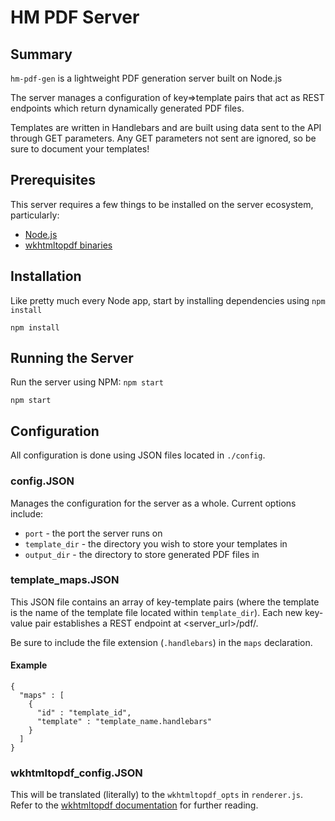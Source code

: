 # HM PDF Server

## Summary

`hm-pdf-gen` is a lightweight PDF generation server built on Node.js

The server manages a configuration of key=>template pairs that act as REST endpoints which return dynamically generated PDF files.

Templates are written in Handlebars and are built using data sent to the API through GET parameters. Any GET parameters not sent are ignored, so be sure to document your templates!

## Prerequisites

This server requires a few things to be installed on the server ecosystem, particularly:

- [Node.js](https://nodejs.org)
- [wkhtmltopdf binaries](http://wkhtmltopdf.org/downloads.html)

## Installation

Like pretty much every Node app, start by installing dependencies using `npm install`

```
npm install
```

## Running the Server

Run the server using NPM: `npm start`

```
npm start
```

## Configuration

All configuration is done using JSON files located in `./config`.

### config.JSON

Manages the configuration for the server as a whole. Current options include:

- `port` - the port the server runs on
- `template_dir` - the directory you wish to store your templates in
- `output_dir` - the directory to store generated PDF files in

### template_maps.JSON

This JSON file contains an array of key-template pairs (where the template is the name of the template file located within `template_dir`). Each new key-value pair establishes a REST endpoint at <server_url>/pdf/<key>.

Be sure to include the file extension (`.handlebars`) in the `maps` declaration.

#### Example

```
{
  "maps" : [
    {
      "id" : "template_id",
      "template" : "template_name.handlebars"
    }
  ]
}
```

### wkhtmltopdf_config.JSON

This will be translated (literally) to the `wkhtmltopdf_opts` in `renderer.js`. Refer to the [wkhtmltopdf documentation](https://www.npmjs.com/package/wkhtmltopdf) for further reading.
